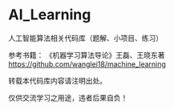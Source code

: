 # AI_Learning

人工智能算法相关代码库（题解、小项目、练习）

参考书籍：
《机器学习算法导论》王磊、王晓东著 https://github.com/wanglei18/machine_learning

转载本代码库内容请注明出处。

仅供交流学习之用途，违者后果自负！
